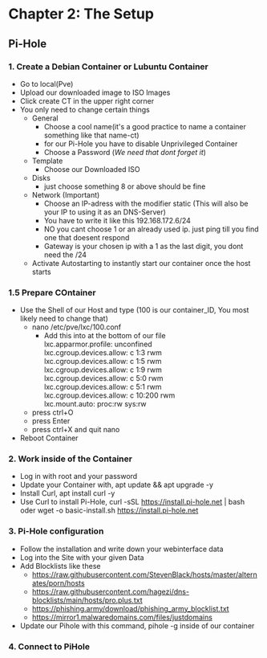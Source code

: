 # Chapter 2: The Setup 
## Pi-Hole
### 1. Create a Debian Container or Lubuntu Container 
- Go to local(Pve) <br>
- Upload our downloaded image to ISO Images <br>
- Click create CT in the upper right corner <br>
- You only need to change certain things
    - General
        - Choose a cool name(it's a good practice to name a container something like that name-ct) <br>
        - for our Pi-Hole you have to disable Unprivileged Container <br>
        - Choose a Password (*We need that dont forget it*)
    - Template
        - Choose our Downloaded ISO
    - Disks
        - just choose something 8 or above should be fine 
    - Network (Important)
        - Choose an IP-adress with the modifier static (This will also be your IP to using it as an DNS-Server)
        - You have to write it like this 192.168.172.6/24
        - NO you cant choose 1 or an already used ip. just ping till you find one that doesent respond 
        - Gateway is your chosen ip with a 1 as the last digit, you dont need the /24
    - Activate Autostarting to instantly start our container once the host starts 
### 1.5 Prepare COntainer
- Use the Shell of our Host and type (100 is our container_ID, You most likely need to change that)
    - nano /etc/pve/lxc/100.conf
        - Add this into at the bottom of our file <br>
        lxc.apparmor.profile: unconfined <br>
        lxc.cgroup.devices.allow: c 1:3 rwm <br>
        lxc.cgroup.devices.allow: c 1:5 rwm <br>
        lxc.cgroup.devices.allow: c 1:9 rwm <br>
        lxc.cgroup.devices.allow: c 5:0 rwm <br>
        lxc.cgroup.devices.allow: c 5:1 rwm <br>
        lxc.cgroup.devices.allow: c 10:200 rwm <br>
        lxc.mount.auto: proc:rw sys:rw <br>
    - press ctrl+O
    - press Enter
    - press ctrl+X and quit nano 
- Reboot Container
### 2. Work inside of the Container
- Log in with root and your password 
- Update your Container with, apt update && apt upgrade -y
- Install Curl, apt install curl -y
- Use Curl to install Pi-Hole, curl -sSL https://install.pi-hole.net | bash oder wget -o basic-install.sh https://install.pi-hole.net

### 3. Pi-Hole configuration
- Follow the installation and write down your webinterface data
- Log into the Site with your given Data
- Add Blocklists like these
    - https://raw.githubusercontent.com/StevenBlack/hosts/master/alternates/porn/hosts		
    - https://raw.githubusercontent.com/hagezi/dns-blocklists/main/hosts/pro.plus.txt		
    - https://phishing.army/download/phishing_army_blocklist.txt		
    - https://mirror1.malwaredomains.com/files/justdomains
- Update our Pihole with this command, pihole -g inside of our container 

### 4. Connect to PiHole